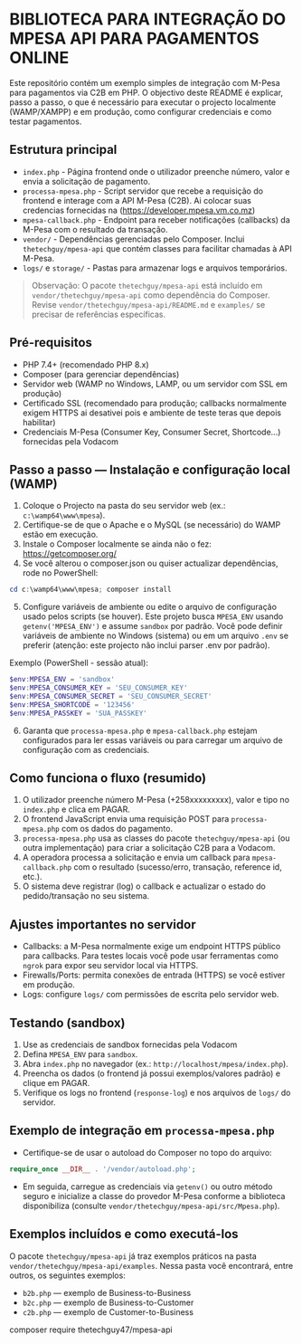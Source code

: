 # BIBLIOTECA PARA INTEGRAÇÃO DO MPESA API PARA PAGAMENTOS ONLINE

Este repositório contém um exemplo simples de integração com M-Pesa para pagamentos via C2B em PHP. O objectivo deste README é explicar, passo a passo, o que é necessário para executar o projecto localmente (WAMP/XAMPP) e em produção, como configurar credenciais e como testar pagamentos.

## Estrutura principal

- `index.php` - Página frontend onde o utilizador preenche número, valor e envia a solicitação de pagamento.
- `processa-mpesa.php` - Script servidor que recebe a requisição do frontend e interage com a API M-Pesa (C2B). Ai colocar suas credencias fornecidas na (https://developer.mpesa.vm.co.mz)
- `mpesa-callback.php` - Endpoint para receber notificações (callbacks) da M-Pesa com o resultado da transação.
- `vendor/` - Dependências gerenciadas pelo Composer. Inclui `thetechguy/mpesa-api` que contém classes para facilitar chamadas à API M-Pesa.
- `logs/` e `storage/` - Pastas para armazenar logs e arquivos temporários.

> Observação: O pacote `thetechguy/mpesa-api` está incluído em `vendor/thetechguy/mpesa-api` como dependência do Composer. Revise `vendor/thetechguy/mpesa-api/README.md` e `examples/` se precisar de referências específicas.

## Pré-requisitos

- PHP 7.4+ (recomendado PHP 8.x)
- Composer (para gerenciar dependências)
- Servidor web (WAMP no Windows, LAMP, ou um servidor com SSL em produção)
- Certificado SSL (recomendado para produção; callbacks normalmente exigem HTTPS ai desativei pois e ambiente de teste teras que depois habilitar)
- Credenciais M-Pesa (Consumer Key, Consumer Secret, Shortcode...) fornecidas pela Vodacom

## Passo a passo — Instalação e configuração local (WAMP)

1. Coloque o Projecto na pasta do seu servidor web (ex.: `c:\wamp64\www\mpesa`).
2. Certifique-se de que o Apache e o MySQL (se necessário) do WAMP estão em execução.
3. Instale o Composer localmente se ainda não o fez: https://getcomposer.org/
4. Se você alterou o composer.json ou quiser actualizar dependências, rode no PowerShell:

```powershell
cd c:\wamp64\www\mpesa; composer install
```

5. Configure variáveis de ambiente ou edite o arquivo de configuração usado pelos scripts (se houver). Este projeto busca `MPESA_ENV` usando `getenv('MPESA_ENV')` e assume `sandbox` por padrão. Você pode definir variáveis de ambiente no Windows (sistema) ou em um arquivo `.env` se preferir (atenção: este projecto não inclui parser .env por padrão).

Exemplo (PowerShell - sessão atual):

```powershell
$env:MPESA_ENV = 'sandbox'
$env:MPESA_CONSUMER_KEY = 'SEU_CONSUMER_KEY'
$env:MPESA_CONSUMER_SECRET = 'SEU_CONSUMER_SECRET'
$env:MPESA_SHORTCODE = '123456'
$env:MPESA_PASSKEY = 'SUA_PASSKEY'
```

6. Garanta que `processa-mpesa.php` e `mpesa-callback.php` estejam configurados para ler essas variáveis ou para carregar um arquivo de configuração com as credenciais.

## Como funciona o fluxo (resumido)

1. O utilizador preenche número M-Pesa (+258xxxxxxxxx), valor e tipo no `index.php` e clica em PAGAR.
2. O frontend JavaScript envia uma requisição POST para `processa-mpesa.php` com os dados do pagamento.
3. `processa-mpesa.php` usa as classes do pacote `thetechguy/mpesa-api` (ou outra implementação) para criar a solicitação  C2B para a Vodacom.
4. A operadora processa a solicitação e envia um callback para `mpesa-callback.php` com o resultado (sucesso/erro, transação, reference id, etc.).
5. O sistema deve registrar (log) o callback e actualizar o estado do pedido/transação no seu sistema.

## Ajustes importantes no servidor

- Callbacks: a M-Pesa normalmente exige um endpoint HTTPS público para callbacks. Para testes locais você pode usar ferramentas como `ngrok` para expor seu servidor local via HTTPS.
- Firewalls/Ports: permita conexões de entrada (HTTPS) se você estiver em produção.
- Logs: configure `logs/` com permissões de escrita pelo servidor web.

## Testando (sandbox)

1. Use as credenciais de sandbox fornecidas pela Vodacom
2. Defina `MPESA_ENV` para `sandbox`.
3. Abra `index.php` no navegador (ex.: `http://localhost/mpesa/index.php`).
4. Preencha os dados (o frontend já possui exemplos/valores padrão) e clique em PAGAR.
5. Verifique os logs no frontend (`response-log`) e nos arquivos de `logs/` do servidor.

## Exemplo de integração em `processa-mpesa.php`

- Certifique-se de usar o autoload do Composer no topo do arquivo:

```php
require_once __DIR__ . '/vendor/autoload.php';
```

- Em seguida, carregue as credenciais via `getenv()` ou outro método seguro e inicialize a classe do provedor M-Pesa conforme a biblioteca disponibiliza (consulte `vendor/thetechguy/mpesa-api/src/Mpesa.php`).


## Exemplos incluídos e como executá-los

O pacote `thetechguy/mpesa-api` já traz exemplos práticos na pasta `vendor/thetechguy/mpesa-api/examples`. Nessa pasta você encontrará, entre outros, os seguintes exemplos:

- `b2b.php` — exemplo de Business-to-Business
- `b2c.php` — exemplo de Business-to-Customer
- `c2b.php` — exemplo de Customer-to-Business 

composer require thetechguy47/mpesa-api
```
